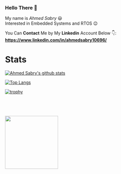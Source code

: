### Hello There 👋

My name is *Ahmed Sabry* :smiley: <br>
Interested in Embedded Systems and RTOS :wink: <br>

You Can **Contact** Me by My **Linkedin** Account Below 👇: <br>
**https://www.linkedin.com/in/ahmedsabry10696/**

# Stats 
[![Ahmed Sabry's github stats](https://github-readme-stats.vercel.app/api?username=AhmedSabry10696)](https://github.com/anuraghazra/github-readme-stats)

[![Top Langs](https://github-readme-stats.vercel.app/api/top-langs/?username=AhmedSabry10696&layout=compact)](https://github.com/anuraghazra/github-readme-stats)

[![trophy](https://github-profile-trophy.vercel.app/?username=AhmedSabry10696)](https://github.com/AhmedSabry10696/github-profile-trophy)

<br>
<div align="left" style="margin: 40px 0">
    <a href="https://github.com/antonkomarev/github-profile-views-counter">
        <img width="175px" src="https://komarev.com/ghpvc/?username=AhmedSabry10696&color=DE002D">
    </a>
</div>


